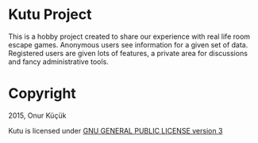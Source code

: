 
Kutu Project
=================================

This is a hobby project created to share our experience with real life room escape games. Anonymous users see information for a given set of data. Registered users are given lots of features, a private area for discussions and fancy administrative tools.

Copyright
=========

2015, Onur Küçük <onur at delipenguen.net>

Kutu is licensed under [GNU GENERAL PUBLIC LICENSE version 3](COPYING)
